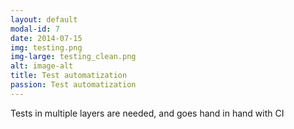 ```yaml
---
layout: default
modal-id: 7
date: 2014-07-15
img: testing.png
img-large: testing_clean.png
alt: image-alt
title: Test automatization
passion: Test automatization
---
```

Tests in multiple layers are needed, and goes hand in hand with CI
